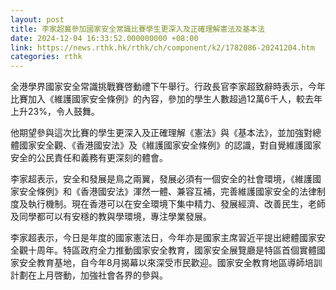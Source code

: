 ```yaml
---
layout: post
title: 李家超冀參加國家安全常識比賽學生更深入及正確理解憲法及基本法
date: 2024-12-04 16:33:52.000000000 +08:00
link: https://news.rthk.hk/rthk/ch/component/k2/1782086-20241204.htm
categories: rthk
---
```


全港學界國家安全常識挑戰賽啓動禮下午舉行。行政長官李家超致辭時表示，今年比賽加入《維護國家安全條例》的內容，參加的學生人數超過12萬6千人，較去年上升23%，令人鼓舞。

他期望參與這次比賽的學生更深入及正確理解《憲法》與《基本法》，並加強對總體國家安全觀、《香港國安法》及《維護國家安全條例》的認識，對自覺維護國家安全的公民責任和義務有更深刻的體會。

李家超表示，安全和發展是鳥之兩翼，發展必須有一個安全的社會環境，《維護國家安全條例》和《香港國安法》渾然一體、兼容互補，完善維護國家安全的法律制度及執行機制。現在香港可以在安全環境下集中精力、發展經濟、改善民生，老師及同學都可以有安穩的教與學環境，專注學業發展。

李家超表示，今日是年度的國家憲法日，今年亦是國家主席習近平提出總體國家安全觀十周年。特區政府全力推動國家安全教育，國家安全展覽廳是特區首個實體國家安全教育基地，自今年8月揭幕以來深受市民歡迎。國家安全教育地區導師培訓計劃在上月啓動，加強社會各界的參與。
